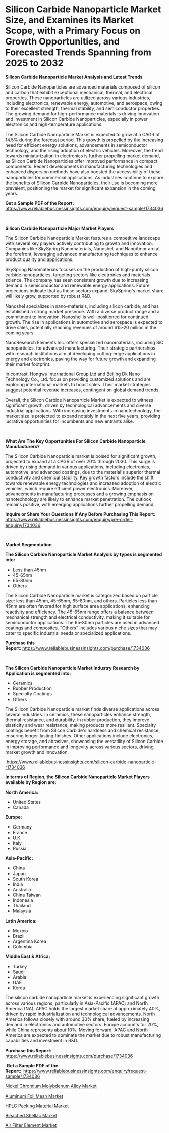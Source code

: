 <p><h1>Silicon Carbide Nanoparticle Market Size, and Examines its Market Scope, with a Primary Focus on Growth Opportunities, and Forecasted Trends Spanning from 2025 to 2032</h1></p><p><strong>Silicon Carbide Nanoparticle Market Analysis and Latest Trends</strong></p>
<p><p>Silicon Carbide Nanoparticles are advanced materials composed of silicon and carbon that exhibit exceptional mechanical, thermal, and electrical properties. These nanoparticles are utilized across various industries, including electronics, renewable energy, automotive, and aerospace, owing to their excellent strength, thermal stability, and semiconductor properties. The growing demand for high-performance materials is driving innovation and investment in Silicon Carbide Nanoparticles, especially in power electronics and high-temperature applications.</p><p>The Silicon Carbide Nanoparticle Market is expected to grow at a CAGR of 14.5% during the forecast period. This growth is propelled by the increasing need for efficient energy solutions, advancements in semiconductor technology, and the rising adoption of electric vehicles. Moreover, the trend towards miniaturization in electronics is further propelling market demand, as Silicon Carbide Nanoparticles offer improved performance in compact components. Recent developments in manufacturing technologies and enhanced dispersion methods have also boosted the accessibility of these nanoparticles for commercial applications. As industries continue to explore the benefits of Silicon Carbide Nanoparticles, their use is becoming more prevalent, positioning the market for significant expansion in the coming years.</p></p>
<p><strong>Get a Sample PDF of the Report:&nbsp;</strong> <a href="https://www.reliablebusinessinsights.com/enquiry/request-sample/1734036?utm_campaign=101&utm_medium=2&utm_source=Github&utm_content=ia&utm_term=01042025&utm_id=silicon-carbide-nanoparticle">https://www.reliablebusinessinsights.com/enquiry/request-sample/1734036</a></p>
<p>&nbsp;</p>
<p><strong>Silicon Carbide Nanoparticle Major Market Players</strong></p>
<p><p>The Silicon Carbide Nanoparticle Market features a competitive landscape with several key players actively contributing to growth and innovation. Companies like SkySpring Nanomaterials, Nanoshel, and NanoAmor are at the forefront, leveraging advanced manufacturing techniques to enhance product quality and applications.</p><p>SkySpring Nanomaterials focuses on the production of high-purity silicon carbide nanoparticles, targeting sectors like electronics and materials science. The company has seen consistent growth due to increasing demand in semiconductor and renewable energy applications. Future projections indicate that as these sectors expand, SkySpring's market share will likely grow, supported by robust R&D.</p><p>Nanoshel specializes in nano-materials, including silicon carbide, and has established a strong market presence. With a diverse product range and a commitment to innovation, Nanoshel is well-positioned for continued growth. The rise in applications in automotive and aerospace is expected to drive sales, potentially reaching revenues of around $15-20 million in the coming years.</p><p>NanoResearch Elements Inc. offers specialized nanomaterials, including SiC nanoparticles, for advanced manufacturing. Their strategic partnerships with research institutions aim at developing cutting-edge applications in energy and electronics, paving the way for future growth and expanding their market footprint.</p><p>In contrast, Hongwu International Group Ltd and Beijing Dk Nano Technology Co., Ltd. focus on providing customized solutions and are exploring international markets to boost sales. Their market strategies suggest potential revenue increases, contingent on global demand trends.</p><p>Overall, the Silicon Carbide Nanoparticle Market is expected to witness significant growth, driven by technological advancements and diverse industrial applications. With increasing investments in nanotechnology, the market size is projected to expand notably in the next five years, providing lucrative opportunities for incumbents and new entrants alike.</p></p>
<p>&nbsp;</p>
<p><strong>What Are The Key Opportunities For Silicon Carbide Nanoparticle Manufacturers?</strong></p>
<p><p>The Silicon Carbide Nanoparticle market is poised for significant growth, projected to expand at a CAGR of over 20% through 2030. This surge is driven by rising demand in various applications, including electronics, automotive, and advanced coatings, due to the material's superior thermal conductivity and chemical stability. Key growth factors include the shift towards renewable energy technologies and increased adoption of electric vehicles, which require efficient power electronics. Moreover, advancements in manufacturing processes and a growing emphasis on nanotechnology are likely to enhance market penetration. The outlook remains positive, with emerging applications further propelling demand.</p></p>
<p><strong>Inquire or Share Your Questions If Any Before Purchasing This Report:</strong> <a href="https://www.reliablebusinessinsights.com/enquiry/pre-order-enquiry/1734036?utm_campaign=101&utm_medium=2&utm_source=Github&utm_content=ia&utm_term=01042025&utm_id=silicon-carbide-nanoparticle">https://www.reliablebusinessinsights.com/enquiry/pre-order-enquiry/1734036</a></p>
<p>&nbsp;</p>
<p><strong>Market Segmentation</strong></p>
<p><strong>The Silicon Carbide Nanoparticle Market Analysis by types is segmented into:</strong></p>
<p><ul><li>Less than 45nm</li><li>45-65nm</li><li>65-80nm</li><li>Others</li></ul></p>
<p><p>The Silicon Carbide Nanoparticle market is categorized based on particle size: less than 45nm, 45-65nm, 65-80nm, and others. Particles less than 45nm are often favored for high surface area applications, enhancing reactivity and efficiency. The 45-65nm range offers a balance between mechanical strength and electrical conductivity, making it suitable for semiconductor applications. The 65-80nm particles are used in advanced coatings and composites. "Others" includes various niche sizes that may cater to specific industrial needs or specialized applications.</p></p>
<p><strong>Purchase this Report:&nbsp;</strong><a href="https://www.reliablebusinessinsights.com/purchase/1734036?utm_campaign=101&utm_medium=2&utm_source=Github&utm_content=ia&utm_term=01042025&utm_id=silicon-carbide-nanoparticle">https://www.reliablebusinessinsights.com/purchase/1734036</a></p>
<p>&nbsp;</p>
<p><strong>The Silicon Carbide Nanoparticle Market Industry Research by Application is segmented into:</strong></p>
<p><ul><li>Ceramics</li><li>Rubber Production</li><li>Specialty Coatings</li><li>Others</li></ul></p>
<p><p>The Silicon Carbide Nanoparticle market finds diverse applications across several industries. In ceramics, these nanoparticles enhance strength, thermal resistance, and durability. In rubber production, they improve elasticity and wear resistance, making products more resilient. Specialty coatings benefit from Silicon Carbide's hardness and chemical resistance, ensuring longer-lasting finishes. Other applications include electronics, energy storage, and abrasives, showcasing the versatility of Silicon Carbide in improving performance and longevity across various sectors, driving market growth and innovation.</p></p>
<p><a href="https://www.reliablebusinessinsights.com/silicon-carbide-nanoparticle-r1734036?utm_campaign=101&utm_medium=2&utm_source=Github&utm_content=ia&utm_term=01042025&utm_id=silicon-carbide-nanoparticle">&nbsp;https://www.reliablebusinessinsights.com/silicon-carbide-nanoparticle-r1734036</a></p>
<p><strong>In terms of Region, the Silicon Carbide Nanoparticle Market Players available by Region are:</strong></p>
<p>
    <p> <strong> North America: </strong>
        <ul>
            <li>United States</li>
            <li>Canada</li>
        </ul>
        </p> 
    <p> <strong> Europe: </strong>
        <ul>
            <li>Germany</li>
            <li>France</li>
            <li>U.K.</li>
            <li>Italy</li>
            <li>Russia</li>
        </ul>
        </p> 
    <p> <strong> Asia-Pacific: </strong>
        <ul>
            <li>China</li>
            <li>Japan</li>
            <li>South Korea</li>
            <li>India</li>
            <li>Australia</li>
            <li>China Taiwan</li>
            <li>Indonesia</li>
            <li>Thailand</li>
            <li>Malaysia</li>
        </ul>
        </p> 
    <p> <strong> Latin America: </strong>
        <ul>
            <li>Mexico</li>
            <li>Brazil</li>
            <li>Argentina Korea</li>
            <li>Colombia</li>
        </ul>
        </p> 
    <p> <strong> Middle East & Africa: </strong>
        <ul>
            <li>Turkey</li>
            <li>Saudi</li>
            <li>Arabia</li>
            <li>UAE</li>
            <li>Korea</li>
        </ul>
    </p>
    </p>
<p><p>The silicon carbide nanoparticle market is experiencing significant growth across various regions, particularly in Asia-Pacific (APAC) and North America (NA). APAC holds the largest market share at approximately 40%, driven by rapid industrialization and technological advancements. North America follows closely with around 30% share, fueled by increasing demand in electronics and automotive sectors. Europe accounts for 20%, while China represents about 10%. Moving forward, APAC and North America are expected to dominate the market due to robust manufacturing capabilities and investment in R&D.</p></p>
<p><strong>Purchase this Report: </strong><a href="https://www.reliablebusinessinsights.com/purchase/1734036?utm_campaign=101&utm_medium=2&utm_source=Github&utm_content=ia&utm_term=01042025&utm_id=silicon-carbide-nanoparticle">https://www.reliablebusinessinsights.com/purchase/1734036</a></p>
<p>&nbsp;<strong>Get a Sample PDF of the Report:&nbsp;&nbsp;</strong><a href="https://www.reliablebusinessinsights.com/enquiry/request-sample/1734036?utm_campaign=101&utm_medium=2&utm_source=Github&utm_content=ia&utm_term=01042025&utm_id=silicon-carbide-nanoparticle">https://www.reliablebusinessinsights.com/enquiry/request-sample/1734036</a></p>
<p><strong></strong></p>
<p><p><a href="https://github.com/bauldlimle6h/Market-Research-Report-List-1/blob/main/nickel-chromium-molybdenum-alloy-market.md?utm_campaign=101&utm_medium=2&utm_source=Github&utm_content=ia&utm_term=01042025&utm_id=silicon-carbide-nanoparticle">Nickel Chromium Molybdenum Alloy Market</a></p><p><a href="https://github.com/buseknoden2b/Market-Research-Report-List-1/blob/main/aluminum-foil-mesh-market.md?utm_campaign=101&utm_medium=2&utm_source=Github&utm_content=ia&utm_term=01042025&utm_id=silicon-carbide-nanoparticle">Aluminum Foil Mesh Market</a></p><p><a href="https://github.com/shimweummul/Market-Research-Report-List-1/blob/main/hplc-packing-material-market.md?utm_campaign=101&utm_medium=2&utm_source=Github&utm_content=ia&utm_term=01042025&utm_id=silicon-carbide-nanoparticle">HPLC Packing Material Market</a></p><p><a href="https://github.com/snaikraso/Market-Research-Report-List-1/blob/main/bleached-shellac-market.md?utm_campaign=101&utm_medium=2&utm_source=Github&utm_content=ia&utm_term=01042025&utm_id=silicon-carbide-nanoparticle">Bleached Shellac Market</a></p><p><a href="https://github.com/sternymkere4/Market-Research-Report-List-1/blob/main/air-filter-element-market.md?utm_campaign=101&utm_medium=2&utm_source=Github&utm_content=ia&utm_term=01042025&utm_id=silicon-carbide-nanoparticle">Air Filter Element Market</a></p></p>